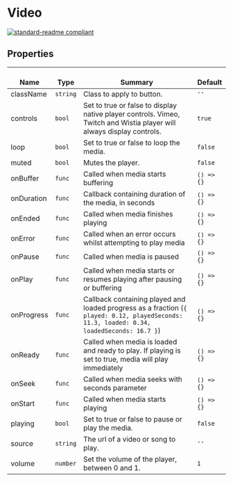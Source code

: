 # Video
  [![standard-readme compliant](https://img.shields.io/badge/standard--readme-OK-green.svg?style=flat-square)](https://github.com/RichardLitt/standard-readme)
  

  ## Properties
  | </br>Name | </br>Type | </br>Summary | </br>Default | 
| ---- | ---- | ---- | ---- |
| className | `string` | Class to apply to button. | `''` |
| controls | `bool` | Set to true or false to display native player controls. Vimeo, Twitch and Wistia player will always display controls. | `true` |
| loop | `bool` | Set to true or false to loop the media. | `false` |
| muted | `bool` | Mutes the player. | `false` |
| onBuffer | `func` | Called when media starts buffering | `() => {}` |
| onDuration | `func` | Callback containing duration of the media, in seconds | `() => {}` |
| onEnded | `func` | Called when media finishes playing | `() => {}` |
| onError | `func` | Called when an error occurs whilst attempting to play media | `() => {}` |
| onPause | `func` | Called when media is paused | `() => {}` |
| onPlay | `func` | Called when media starts or resumes playing after pausing or buffering | `() => {}` |
| onProgress | `func` | Callback containing played and loaded progress as a fraction (`{ played: 0.12, playedSeconds: 11.3, loaded: 0.34, loadedSeconds: 16.7 }`) | `() => {}` |
| onReady | `func` | Called when media is loaded and ready to play. If playing is set to true, media will play immediately | `() => {}` |
| onSeek | `func` | Called when media seeks with seconds parameter | `() => {}` |
| onStart | `func` | Called when media starts playing | `() => {}` |
| playing | `bool` | Set to true or false to pause or play the media. | `false` |
| source | `string` | The url of a video or song to play. | `''` |
| volume | `number` | Set the volume of the player, between 0 and 1. | `1` |